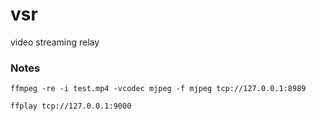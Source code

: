 # vsr
video streaming relay


### Notes
```
ffmpeg -re -i test.mp4 -vcodec mjpeg -f mjpeg tcp://127.0.0.1:8989
```

```
ffplay tcp://127.0.0.1:9000
```
